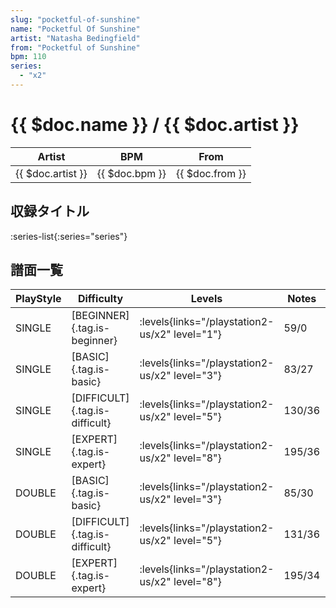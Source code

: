 ```yaml
---
slug: "pocketful-of-sunshine"
name: "Pocketful Of Sunshine"
artist: "Natasha Bedingfield"
from: "Pocketful of Sunshine"
bpm: 110
series:
  - "x2"
---
```


# {{ $doc.name }} / {{ $doc.artist }}

|Artist|BPM|From|
|------|---|----|
|{{ $doc.artist }}|{{ $doc.bpm }}|{{ $doc.from }}|

## 収録タイトル

:series-list{:series="series"}

## 譜面一覧

|PlayStyle|Difficulty|Levels|Notes|Movie|
|---------|----------|------|-----|-----|
|SINGLE|[BEGINNER]{.tag.is-beginner}|<div class="field is-grouped is-grouped-multiline"> :levels{links="/playstation2-us/x2" level="1"}</div>|59/0||
|SINGLE|[BASIC]{.tag.is-basic}|<div class="field is-grouped is-grouped-multiline"> :levels{links="/playstation2-us/x2" level="3"}</div>|83/27||
|SINGLE|[DIFFICULT]{.tag.is-difficult}|<div class="field is-grouped is-grouped-multiline"> :levels{links="/playstation2-us/x2" level="5"}</div>|130/36||
|SINGLE|[EXPERT]{.tag.is-expert}|<div class="field is-grouped is-grouped-multiline"> :levels{links="/playstation2-us/x2" level="8"}</div>|195/36||
|DOUBLE|[BASIC]{.tag.is-basic}|<div class="field is-grouped is-grouped-multiline"> :levels{links="/playstation2-us/x2" level="3"}</div>|85/30||
|DOUBLE|[DIFFICULT]{.tag.is-difficult}|<div class="field is-grouped is-grouped-multiline"> :levels{links="/playstation2-us/x2" level="5"}</div>|131/36||
|DOUBLE|[EXPERT]{.tag.is-expert}|<div class="field is-grouped is-grouped-multiline"> :levels{links="/playstation2-us/x2" level="8"}</div>|195/34||
